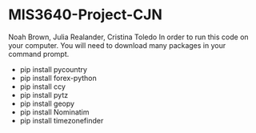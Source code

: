 # MIS3640-Project-CJN
Noah Brown, Julia Realander, Cristina Toledo
In order to run this code on your computer. You will need to download many packages in your command prompt. 
* pip install pycountry
* pip install forex-python
* pip install ccy
* pip install pytz
* pip install geopy
* pip install Nominatim
* pip install timezonefinder
